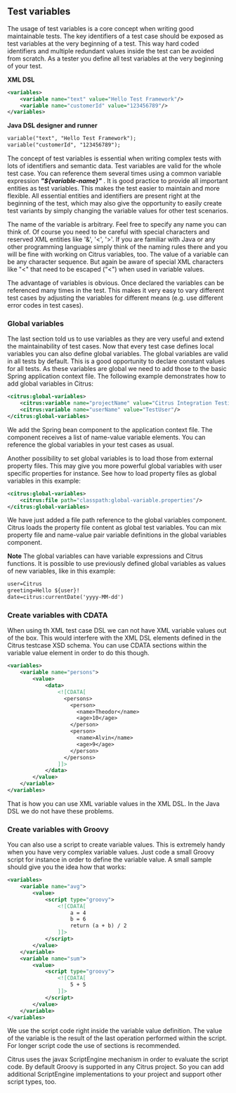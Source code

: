 ## Test variables

The usage of test variables is a core concept when writing good maintainable tests. The key identifiers of a test case should be exposed as test variables at the very beginning of a test. This way hard coded identifiers and multiple redundant values inside the test can be avoided from scratch. As a tester you define all test variables at the very beginning of your test.

**XML DSL** 

```xml
<variables>
    <variable name="text" value="Hello Test Framework"/>
    <variable name="customerId" value="123456789"/>
</variables>
```

**Java DSL designer and runner** 

```xml
variable("text", "Hello Test Framework");
variable("customerId", "123456789");
```

The concept of test variables is essential when writing complex tests with lots of identifiers and semantic data. Test variables are valid for the whole test case. You can reference them several times using a common variable expression ***"${variable-name}"*** . It is good practice to provide all important entities as test variables. This makes the test easier to maintain and more flexible. All essential entities and identifiers are present right at the beginning of the test, which may also give the opportunity to easily create test variants by simply changing the variable values for other test scenarios.

The name of the variable is arbitrary. Feel free to specify any name you can think of. Of course you need to be careful with special characters and reserved XML entities like '&', '<', '>'. If you are familiar with Java or any other programming language simply think of the naming rules there and you will be fine with working on Citrus variables, too. The value of a variable can be any character sequence. But again be aware of special XML characters like "<" that need to be escaped ("&lt;") when used in variable values.

The advantage of variables is obvious. Once declared the variables can be referenced many times in the test. This makes it very easy to vary different test cases by adjusting the variables for different means (e.g. use different error codes in test cases).

### Global variables

The last section told us to use variables as they are very useful and extend the maintainability of test cases. Now that every test case defines local variables you can also define global variables. The global variables are valid in all tests by default. This is a good opportunity to declare constant values for all tests. As these variables are global we need to add those to the basic Spring application context file. The following example demonstrates how to add global variables in Citrus:

```xml
<citrus:global-variables>
    <citrus:variable name="projectName" value="Citrus Integration Testing"/>
    <citrus:variable name="userName" value="TestUser"/>
</citrus:global-variables>
```

We add the Spring bean component to the application context file. The component receives a list of name-value variable elements. You can reference the global variables in your test cases as usual.

Another possibility to set global variables is to load those from external property files. This may give you more powerful global variables with user specific properties for instance. See how to load property files as global variables in this example:

```xml
<citrus:global-variables>
    <citrus:file path="classpath:global-variable.properties"/>
</citrus:global-variables>
```

We have just added a file path reference to the global variables component. Citrus loads the property file content as global test variables. You can mix property file and name-value pair variable definitions in the global variables component.

**Note**
The global variables can have variable expressions and Citrus functions. It is possible to use previously defined global variables as values of new variables, like in this example:

```xml
user=Citrus
greeting=Hello ${user}!
date=citrus:currentDate('yyyy-MM-dd')
```

### Create variables with CDATA

When using th XML test case DSL we can not have XML variable values out of the box. This would interfere with the XML DSL elements defined in the Citrus testcase XSD schema. You can use CDATA sections within the variable value element in order to do this though.

```xml
<variables>
    <variable name="persons">
        <value>
            <data>
                <![CDATA[
                  <persons>
                    <person>
                      <name>Theodor</name>
                      <age>10</age>
                    </person>
                    <person>
                      <name>Alvin</name>
                      <age>9</age>
                    </person>
                  </persons>
                ]]>
            </data>
        </value>
    </variable>
</variables>
```

That is how you can use XML variable values in the XML DSL. In the Java DSL we do not have these problems.

### Create variables with Groovy

You can also use a script to create variable values. This is extremely handy when you have very complex variable values. Just code a small Groovy script for instance in order to define the variable value. A small sample should give you the idea how that works:

```xml
<variables>
    <variable name="avg">
        <value>
            <script type="groovy">
                <![CDATA[
                    a = 4
                    b = 6
                    return (a + b) / 2
                ]]>
            </script>
        </value>
    </variable>
    <variable name="sum">
        <value>
            <script type="groovy">
                <![CDATA[
                    5 + 5
                ]]>
            </script>
        </value>
    </variable>
</variables>
```

We use the script code right inside the variable value definition. The value of the variable is the result of the last operation performed within the script. For longer script code the use of ***<![CDATA[ ]]>*** sections is recommended.

Citrus uses the javax ScriptEngine mechanism in order to evaluate the script code. By default Groovy is supported in any Citrus project. So you can add additional ScriptEngine implementations to your project and support other script types, too.
